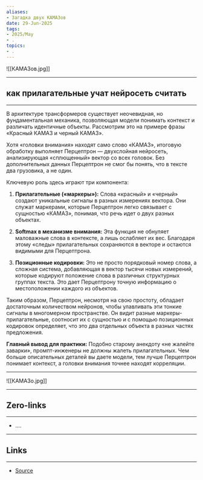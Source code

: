 ```yaml
---
aliases: 
- Загадка двух КАМАЗов 
date: 29-Jun-2025
tags:
- 2025/May
- .
topics:
- .
---
```

![[КАМАЗов.jpg]]

-----
##  **как прилагательные учат нейросеть считать**
-----
В архитектуре трансформеров существует неочевидная, но фундаментальная механика, позволяющая модели понимать контекст и различать идентичные объекты. Рассмотрим это на примере фразы «Красный КАМАЗ и черный КАМАЗ».

Хотя «головки внимания» находят само слово «КАМАЗ», итоговую обработку выполняет Перцептрон — двухслойная нейросеть, анализирующая «сплющенный» вектор со всех головок. Без дополнительных данных Перцептрон не смог бы понять, что в тексте два грузовика, а не один.

Ключевую роль здесь играют три компонента:

1. **Прилагательные («маркеры»):** Слова «красный» и «черный» создают уникальные сигналы в разных измерениях вектора. Они служат маркерами, которые Перцептрон легко связывает с сущностью «КАМАЗ», понимая, что речь идет о двух разных объектах.
    
2. **Softmax в механизме внимания:** Эта функция не обнуляет маловажные слова в контексте, а лишь ослабляет их вес. Благодаря этому «следы» прилагательных сохраняются в векторе и остаются видимыми для Перцептрона.
    
3. **Позиционные кодировки:** Это не просто порядковый номер слова, а сложная система, добавляющая в вектор тысячи новых измерений, которые кодируют положение слова в различных структурных группах текста. Это дает Перцептрону точную информацию о местоположении каждого из объектов.
    

Таким образом, Перцептрон, несмотря на свою простоту, обладает достаточным количеством нейронов, чтобы улавливать эти тонкие сигналы в многомерном пространстве. Он видит разные маркеры-прилагательные, соотносит их с сущностью и с помощью позиционных кодировок определяет, что это два отдельных объекта в разных частях предложения.

**Главный вывод для практики:** Подобно старому анекдоту «не жалейте заварки», промпт-инженеры не должны жалеть прилагательных. Чем больше описательных деталей вы даете модели, тем лучше Перцептрон понимает контекст, а головки внимания точнее находят корреляции.


----
![[КАМАЗо.jpg]]

---
## Zero-links
---
- ....

---
## Links
---
- [Source](https://t.me/turboproject/1656)